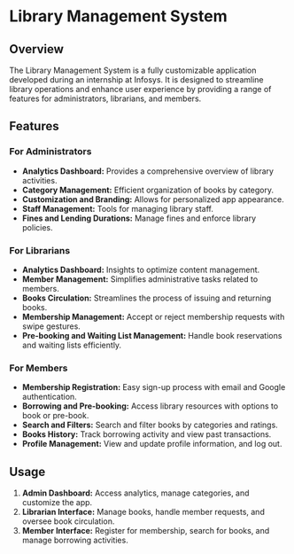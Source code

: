 # Library Management System

## Overview

The Library Management System is a fully customizable application developed during an internship at Infosys. It is designed to streamline library operations and enhance user experience by providing a range of features for administrators, librarians, and members.

## Features

### For Administrators
- **Analytics Dashboard:** Provides a comprehensive overview of library activities.
- **Category Management:** Efficient organization of books by category.
- **Customization and Branding:** Allows for personalized app appearance.
- **Staff Management:** Tools for managing library staff.
- **Fines and Lending Durations:** Manage fines and enforce library policies.

### For Librarians
- **Analytics Dashboard:** Insights to optimize content management.
- **Member Management:** Simplifies administrative tasks related to members.
- **Books Circulation:** Streamlines the process of issuing and returning books.
- **Membership Management:** Accept or reject membership requests with swipe gestures.
- **Pre-booking and Waiting List Management:** Handle book reservations and waiting lists efficiently.

### For Members
- **Membership Registration:** Easy sign-up process with email and Google authentication.
- **Borrowing and Pre-booking:** Access library resources with options to book or pre-book.
- **Search and Filters:** Search and filter books by categories and ratings.
- **Books History:** Track borrowing activity and view past transactions.
- **Profile Management:** View and update profile information, and log out.


## Usage

1. **Admin Dashboard:** Access analytics, manage categories, and customize the app.
2. **Librarian Interface:** Manage books, handle member requests, and oversee book circulation.
3. **Member Interface:** Register for membership, search for books, and manage borrowing activities.
